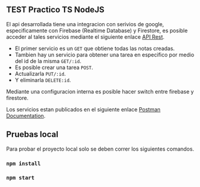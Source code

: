 ## TEST Practico TS NodeJS

El api desarrollada tiene una integracion con serivios de google, especificamente con Firebase (Realtime Database) y Firestore, es posible acceder al tales servicios mediante el siguiente enlace [API Rest](http://146.190.15.167/api/tasks).

- El primer servicio es un `GET` que obtiene todas las notas creadas. 
- Tambien hay un servicio para obtener una tarea en especifico por medio del id de la misma `GET/:id`. 
- Es posible crear una tarea `POST`. 
- Actualizarla `PUT/:id`. 
- Y eliminarla `DELETE:id`. 

Mediante una configuracion interna es posible hacer switch entre firebase y firestore.

Los servicios estan publicados en el siguiente enlace [Postman Documentation](https://documenter.getpostman.com/view/14461857/2s93si2ALf).


## Pruebas local

Para probar el proyecto local solo se deben correr los siguientes comandos.

### `npm install`

### `npm start`
